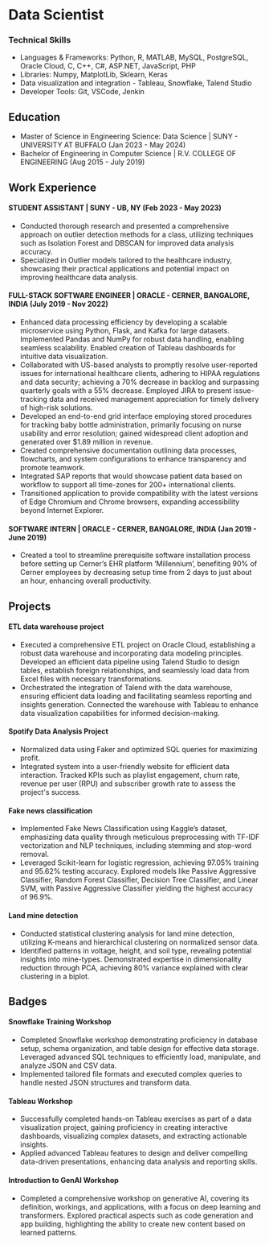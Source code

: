 # Data Scientist

### Technical Skills
- Languages & Frameworks: Python, R, MATLAB, MySQL, PostgreSQL, Oracle Cloud, C, C++, C#, ASP.NET, JavaScript, PHP
- Libraries: Numpy, MatplotLib, Sklearn, Keras
- Data visualization and integration - Tableau, Snowflake, Talend Studio
- Developer Tools: Git, VSCode, Jenkin

## Education
- Master of Science in Engineering Science: Data Science | SUNY - UNIVERSITY AT BUFFALO (Jan 2023 - May 2024)
- Bachelor of Engineering in Computer Science | R.V. COLLEGE OF ENGINEERING (Aug 2015 - July 2019)

## Work Experience
#### STUDENT ASSISTANT | SUNY - UB, NY (Feb 2023 - May 2023)
- Conducted thorough research and presented a comprehensive approach on outlier detection methods for a class, utilizing techniques such as Isolation Forest and DBSCAN for improved data analysis accuracy.
- Specialized in Outlier models tailored to the healthcare industry, showcasing their practical applications and potential impact on improving healthcare data analysis.

#### FULL-STACK SOFTWARE ENGINEER | ORACLE - CERNER, BANGALORE, INDIA (July 2019 - Nov 2022)
- Enhanced data processing efficiency by developing a scalable microservice using Python, Flask, and Kafka for large datasets. Implemented Pandas and NumPy for robust data handling, enabling seamless scalability. Enabled creation of Tableau dashboards for intuitive data visualization.
- Collaborated with US-based analysts to promptly resolve user-reported issues for international healthcare clients, adhering to HIPAA regulations and data security; achieving a 70% decrease in backlog and surpassing quarterly goals with a 55% decrease. Employed JIRA to present issue-tracking data and received management appreciation for timely delivery of high-risk solutions.
- Developed an end-to-end grid interface employing stored procedures for tracking baby bottle administration, primarily focusing on nurse usability and error resolution; gained widespread client adoption and generated over $1.89 million in revenue.
- Created comprehensive documentation outlining data processes, flowcharts, and system configurations to enhance transparency and promote teamwork.
- Integrated SAP reports that would showcase patient data based on workflow to support all time-zones for 200+ international clients.
- Transitioned application to provide compatibility with the latest versions of Edge Chromium and Chrome browsers, expanding accessibility beyond Internet Explorer.

#### SOFTWARE INTERN | ORACLE - CERNER, BANGALORE, INDIA (Jan 2019 - June 2019)
- Created a tool to streamline prerequisite software installation process before setting up Cerner’s EHR platform ‘Millennium’, benefiting 90% of Cerner employees by decreasing setup time from 2 days to just about an hour, enhancing overall productivity.

## Projects
#### ETL data warehouse project
- Executed a comprehensive ETL project on Oracle Cloud, establishing a robust data warehouse and incorporating data modeling principles. Developed an efficient data pipeline using Talend Studio to design tables, establish foreign relationships, and seamlessly load data from Excel files with necessary transformations.
- Orchestrated the integration of Talend with the data warehouse, ensuring efficient data loading and facilitating seamless reporting and insights generation. Connected the warehouse with Tableau to enhance data visualization capabilities for informed decision-making.

#### Spotify Data Analysis Project
- Normalized data using Faker and optimized SQL queries for maximizing profit.
- Integrated system into a user-friendly website for efficient data interaction. Tracked KPIs such as playlist engagement, churn rate, revenue per user (RPU) and subscriber growth rate to assess the project's success.

#### Fake news classification
- Implemented Fake News Classification using Kaggle’s dataset, emphasizing data quality through meticulous preprocessing with TF-IDF vectorization and NLP techniques, including stemming and stop-word removal.
- Leveraged Scikit-learn for logistic regression, achieving 97.05% training and 95.62% testing accuracy. Explored models like Passive Aggressive Classifier, Random Forest Classifier, Decision Tree Classifier, and Linear SVM, with Passive Aggressive Classifier yielding the highest accuracy of 96.9%.

#### Land mine detection
- Conducted statistical clustering analysis for land mine detection, utilizing K-means and hierarchical clustering on normalized sensor data.
- Identified patterns in voltage, height, and soil type, revealing potential insights into mine-types. Demonstrated expertise in dimensionality reduction through PCA, achieving 80% variance explained with clear clustering in a biplot.

## Badges
#### Snowflake Training Workshop
-  Completed Snowflake workshop demonstrating proficiency in database setup, schema organization, and table design for effective data storage. Leveraged advanced SQL techniques to efficiently load, manipulate, and analyze JSON and CSV data.
- Implemented tailored file formats and executed complex queries to handle nested JSON structures and transform data.

#### Tableau Workshop
-  Successfully completed hands-on Tableau exercises as part of a data visualization project, gaining proficiency in creating interactive dashboards, visualizing complex datasets, and extracting actionable insights.
- Applied advanced Tableau features to design and deliver compelling data-driven presentations, enhancing data analysis and reporting skills.

#### Introduction to GenAI Workshop
- Completed a comprehensive workshop on generative AI, covering its definition, workings, and applications, with a focus on deep learning and transformers. Explored practical aspects such as code generation and app building, highlighting the ability to create new content based on learned patterns.
